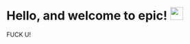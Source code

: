 # Hello, and welcome to epic! <img src="https://raw.githubusercontent.com/MartinHeinz/MartinHeinz/master/wave.gif" width="30px">
FUCK U!
